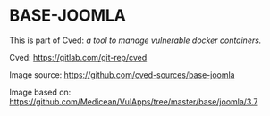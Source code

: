 # BASE-JOOMLA

This is part of Cved: *a tool to manage vulnerable docker containers.*

Cved: https://gitlab.com/git-rep/cved

Image source: https://github.com/cved-sources/base-joomla

Image based on: https://github.com/Medicean/VulApps/tree/master/base/joomla/3.7

